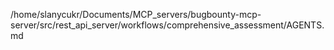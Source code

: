 /home/slanycukr/Documents/MCP_servers/bugbounty-mcp-server/src/rest_api_server/workflows/comprehensive_assessment/AGENTS.md
